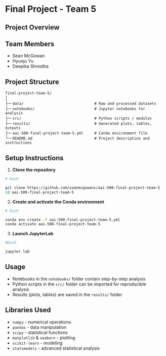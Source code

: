 # Final Project - Team 5

## Project Overview


## Team Members
- Sean McGowan
- Hyunju Yu
- Deepika Shrestha

## Project Structure

`final-project-team-5/`<br>
│<br>
├─ `data/                                # Raw and processed datasets`<br>
├─ `notebooks/                           # Jupyter notebooks for analysis`<br>
├─ `src/                                 # Python scripts / modules`<br>
├─ `results/                             # Generated plots, tables, outputs`<br>
├─ `aai-500-final-project-team-5.yml     # Conda environment file`<br>
└─ `README.md                            # Project description and instructions`

## Setup Instructions

1. **Clone the repository**
```sh
# bash

git clone https://github.com/seanmcgowanx/aai-500-final-project-team-5.git
cd aai-500-final-project-team-5
```
2. **Create and activate the Conda environment**
```sh
# bash

conda env create -f aai-500-final-project-team-5.yml
conda activate aai-500-final-project-team-5
```
3. **Launch JupyterLab**
```sh
#bash

jupyter lab
```
## Usage

- Notebooks in the `notebooks/` folder contain step-by-step analysis
- Python scripts in the `src/` folder can be imported for reproducible analysis
- Results (plots, tables) are saved in the `results/` folder

## Libraries Used

- `numpy` - numerical operations
- `pandas` - data manipulation
- `scipy` - statistical functions
- `matplotlib` & `seaborn` - plotting
- `scikit-learn` - modeling
- `statsmodels` - advanced statistical analysis
